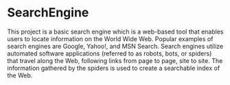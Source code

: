 # SearchEngine
This project is a  basic search engine  which is a web-based tool that enables users to locate information on the World Wide Web. Popular examples of search engines are Google, Yahoo!, and MSN Search. Search engines utilize automated software applications (referred to as robots, bots, or spiders) that travel along the Web, following links from page to page, site to site. The information gathered by the spiders is used to create a searchable index of the Web.

